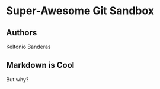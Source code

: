 Super-Awesome Git Sandbox
=========================

Authors
-------
Keltonio Banderas

Markdown is Cool
----------------

But why?

